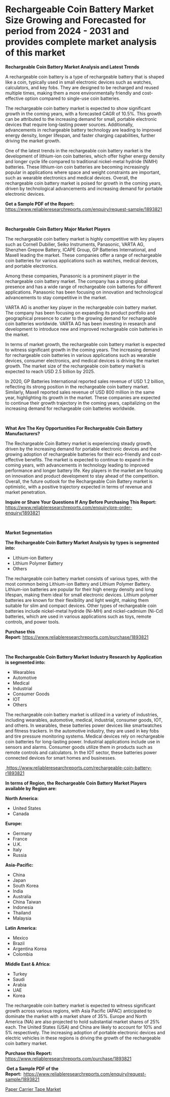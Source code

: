 <p><h1>Rechargeable Coin Battery Market Size Growing and Forecasted for period from 2024 - 2031 and provides complete market analysis of this market</h1></p><p><strong>Rechargeable Coin Battery Market Analysis and Latest Trends</strong></p>
<p><p>A rechargeable coin battery is a type of rechargeable battery that is shaped like a coin, typically used in small electronic devices such as watches, calculators, and key fobs. They are designed to be recharged and reused multiple times, making them a more environmentally friendly and cost-effective option compared to single-use coin batteries.</p><p>The rechargeable coin battery market is expected to show significant growth in the coming years, with a forecasted CAGR of 10.5%. This growth can be attributed to the increasing demand for small, portable electronic devices that require long-lasting power sources. Additionally, advancements in rechargeable battery technology are leading to improved energy density, longer lifespan, and faster charging capabilities, further driving the market growth.</p><p>One of the latest trends in the rechargeable coin battery market is the development of lithium-ion coin batteries, which offer higher energy density and longer cycle life compared to traditional nickel-metal hydride (NiMH) batteries. These lithium-ion coin batteries are becoming increasingly popular in applications where space and weight constraints are important, such as wearable electronics and medical devices. Overall, the rechargeable coin battery market is poised for growth in the coming years, driven by technological advancements and increasing demand for portable electronic devices.</p></p>
<p><strong>Get a Sample PDF of the Report:&nbsp;</strong> <a href="https://www.reliableresearchreports.com/enquiry/request-sample/1893821">https://www.reliableresearchreports.com/enquiry/request-sample/1893821</a></p>
<p>&nbsp;</p>
<p><strong>Rechargeable Coin Battery Major Market Players</strong></p>
<p><p>The rechargeable coin battery market is highly competitive with key players such as Cornell Dubilier, Seiko Instruments, Panasonic, VARTA AG, Shenzhen Grepow Battery, ICAPE Group, GP Batteries International, and Maxell leading the market. These companies offer a range of rechargeable coin batteries for various applications such as watches, medical devices, and portable electronics.</p><p>Among these companies, Panasonic is a prominent player in the rechargeable coin battery market. The company has a strong global presence and has a wide range of rechargeable coin batteries for different applications. Panasonic has been focusing on innovation and technological advancements to stay competitive in the market.</p><p>VARTA AG is another key player in the rechargeable coin battery market. The company has been focusing on expanding its product portfolio and geographical presence to cater to the growing demand for rechargeable coin batteries worldwide. VARTA AG has been investing in research and development to introduce new and improved rechargeable coin batteries in the market.</p><p>In terms of market growth, the rechargeable coin battery market is expected to witness significant growth in the coming years. The increasing demand for rechargeable coin batteries in various applications such as wearable devices, consumer electronics, and medical devices is driving the market growth. The market size of the rechargeable coin battery market is expected to reach USD 2.5 billion by 2025.</p><p>In 2020, GP Batteries International reported sales revenue of USD 1.2 billion, reflecting its strong position in the rechargeable coin battery market. Similarly, Maxell reported sales revenue of USD 800 million in the same year, highlighting its growth in the market. These companies are expected to continue their growth trajectory in the coming years, capitalizing on the increasing demand for rechargeable coin batteries worldwide.</p></p>
<p>&nbsp;</p>
<p><strong>What Are The Key Opportunities For Rechargeable Coin Battery Manufacturers?</strong></p>
<p><p>The Rechargeable Coin Battery market is experiencing steady growth, driven by the increasing demand for portable electronic devices and the growing adoption of rechargeable batteries for their eco-friendly and cost-effective benefits. The market is expected to continue to expand in the coming years, with advancements in technology leading to improved performance and longer battery life. Key players in the market are focusing on innovation and product development to stay ahead of the competition. Overall, the future outlook for the Rechargeable Coin Battery market is optimistic, with a positive trajectory expected in terms of revenue and market penetration.</p></p>
<p><strong>Inquire or Share Your Questions If Any Before Purchasing This Report:</strong> <a href="https://www.reliableresearchreports.com/enquiry/pre-order-enquiry/1893821">https://www.reliableresearchreports.com/enquiry/pre-order-enquiry/1893821</a></p>
<p>&nbsp;</p>
<p><strong>Market Segmentation</strong></p>
<p><strong>The Rechargeable Coin Battery Market Analysis by types is segmented into:</strong></p>
<p><ul><li>Lithium-ion Battery</li><li>Lithium Polymer Battery</li><li>Others</li></ul></p>
<p><p>The rechargeable coin battery market consists of various types, with the most common being Lithium-ion Battery and Lithium Polymer Battery. Lithium-ion batteries are popular for their high energy density and long lifespan, making them ideal for small electronic devices. Lithium polymer batteries are known for their flexibility and light weight, making them suitable for slim and compact devices. Other types of rechargeable coin batteries include nickel-metal hydride (Ni-MH) and nickel-cadmium (Ni-Cd) batteries, which are used in various applications such as toys, remote controls, and power tools.</p></p>
<p><strong>Purchase this Report:&nbsp;</strong><a href="https://www.reliableresearchreports.com/purchase/1893821">https://www.reliableresearchreports.com/purchase/1893821</a></p>
<p>&nbsp;</p>
<p><strong>The Rechargeable Coin Battery Market Industry Research by Application is segmented into:</strong></p>
<p><ul><li>Wearables</li><li>Automotive</li><li>Medical</li><li>Industrial</li><li>Consumer Goods</li><li>IOT</li><li>Others</li></ul></p>
<p><p>The rechargeable coin battery market is utilized in a variety of industries, including wearables, automotive, medical, industrial, consumer goods, IOT, and others. In wearables, these batteries power devices like smartwatches and fitness trackers. In the automotive industry, they are used in key fobs and tire pressure monitoring systems. Medical devices rely on rechargeable coin batteries for long-lasting power. Industrial applications include use in sensors and alarms. Consumer goods utilize them in products such as remote controls and calculators. In the IOT sector, these batteries power connected devices for smart homes and businesses.</p></p>
<p><a href="https://www.reliableresearchreports.com/rechargeable-coin-battery-r1893821">&nbsp;https://www.reliableresearchreports.com/rechargeable-coin-battery-r1893821</a></p>
<p><strong>In terms of Region, the Rechargeable Coin Battery Market Players available by Region are:</strong></p>
<p>
    <p> <strong> North America: </strong>
        <ul>
            <li>United States</li>
            <li>Canada</li>
        </ul>
        </p> 
    <p> <strong> Europe: </strong>
        <ul>
            <li>Germany</li>
            <li>France</li>
            <li>U.K.</li>
            <li>Italy</li>
            <li>Russia</li>
        </ul>
        </p> 
    <p> <strong> Asia-Pacific: </strong>
        <ul>
            <li>China</li>
            <li>Japan</li>
            <li>South Korea</li>
            <li>India</li>
            <li>Australia</li>
            <li>China Taiwan</li>
            <li>Indonesia</li>
            <li>Thailand</li>
            <li>Malaysia</li>
        </ul>
        </p> 
    <p> <strong> Latin America: </strong>
        <ul>
            <li>Mexico</li>
            <li>Brazil</li>
            <li>Argentina Korea</li>
            <li>Colombia</li>
        </ul>
        </p> 
    <p> <strong> Middle East & Africa: </strong>
        <ul>
            <li>Turkey</li>
            <li>Saudi</li>
            <li>Arabia</li>
            <li>UAE</li>
            <li>Korea</li>
        </ul>
    </p>
    </p>
<p><p>The rechargeable coin battery market is expected to witness significant growth across various regions, with Asia Pacific (APAC) anticipated to dominate the market with a market share of 35%. Europe and North America (NA) are also projected to hold substantial market shares of 25% each. The United States (USA) and China are likely to account for 10% and 5% respectively. The increasing adoption of portable electronic devices and electric vehicles in these regions is driving the growth of the rechargeable coin battery market.</p></p>
<p><strong>Purchase this Report: </strong><a href="https://www.reliableresearchreports.com/purchase/1893821">https://www.reliableresearchreports.com/purchase/1893821</a></p>
<p>&nbsp;<strong>Get a Sample PDF of the Report:&nbsp;&nbsp;</strong><a href="https://www.reliableresearchreports.com/enquiry/request-sample/1893821">https://www.reliableresearchreports.com/enquiry/request-sample/1893821</a></p>
<p><strong></strong></p>
<p><p><a href="https://github.com/fiixsa/Market-Research-Report-List-3/blob/main/paper-carrier-tape-market.md">Paper Carrier Tape Market</a></p></p>